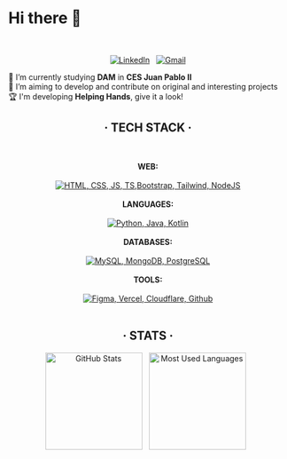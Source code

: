 <h1>Hi there 👋</h1>

<br>

<div align="center">

[![LinkedIn](https://skillicons.dev/icons?i=linkedin)](https://www.linkedin.com/in/jorge-lopez-puebla) &nbsp;
[![Gmail](https://skillicons.dev/icons?i=gmail)](mailto:lopezpueblajorge@gmail.com)

</div>

🔭 I’m currently studying **DAM** in **CES Juan Pablo II** <br>
📝 I’m aiming to develop and contribute on original and interesting projects <br>
🏆 I'm developing **Helping Hands**, give it a look! <br>

<div align="center">
    
## · TECH STACK ·

<br>

**WEB:** <br><br> [![HTML, CSS, JS, TS,Bootstrap, Tailwind, NodeJS](https://skillicons.dev/icons?i=html,css,js,ts,bootstrap,tailwind,nodejs)](https://skillicons.dev) <br><br>
**LANGUAGES:** <br><br> [![Python, Java, Kotlin](https://skillicons.dev/icons?i=python,java,kotlin)](https://skillicons.dev) <br><br>
**DATABASES:** <br><br> [![MySQL, MongoDB, PostgreSQL](https://skillicons.dev/icons?i=mysql,mongodb,postgresql)](https://skillicons.dev) <br><br>
**TOOLS:** <br><br> [![Figma, Vercel, Cloudflare, Github](https://skillicons.dev/icons?i=figma,vercel,cloudflare,github)](https://skillicons.dev) <br><br>

## · STATS ·

<p>
    <img height=175 alt="GitHub Stats" src="https://readme-stats-eight-lilac.vercel.app/api?username=Jorge-lopz&show_icons=true&count_private=true&hide_rank=true&theme=dark&bg_color=0d1117&border_color=262b32" />&nbsp;&nbsp;
    <img height=175 alt="Most Used Languages" src="https://readme-stats-eight-lilac.vercel.app/api/top-langs/?username=Jorge-lopz&layout=compact&theme=dark&bg_color=0d1117&border_color=262b32" />&nbsp;&nbsp;
</p>

</div>
